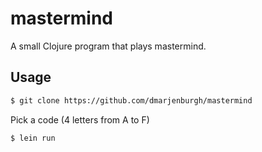 # mastermind

A small Clojure program that plays mastermind.

## Usage

```bash
$ git clone https://github.com/dmarjenburgh/mastermind
```
Pick a code (4 letters from A to F)
   
```bash
$ lein run
```
